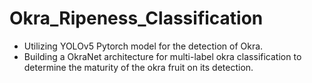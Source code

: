 # Okra_Ripeness_Classification
- Utilizing YOLOv5 Pytorch model for the detection of Okra.
- Building a OkraNet architecture for multi-label okra classification to determine the maturity of the okra fruit on its detection. 
